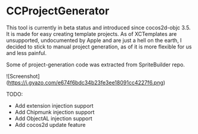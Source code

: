# CCProjectGenerator

This tool is currently in beta status and introduced since cocos2d-objc 3.5. It is made for easy creating template projects.
As of XCTemplates are unsupported, undocumented by Apple and are just a hell on the earth, I decided to stick to manual project generation, as of it is more flexible for us and less painful.

Some of project-generation code was extracted from SpriteBuilder repo. 

![Screenshot]
(https://i.gyazo.com/e674f6bdc34b23fe3ee18091cc4227f6.png)

TODO:
 - Add extension injection support
 - Add Chipmunk injection support
 - Add ObjectAL injection support
 - Add cocos2d update feature
